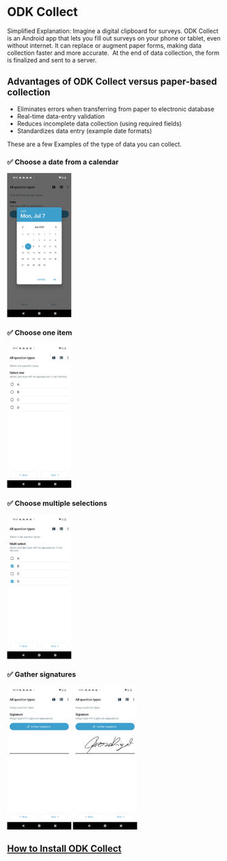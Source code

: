 # ODK Collect

Simplified Explanation: Imagine a digital clipboard for surveys. ODK Collect is an Android app that lets you fill out surveys on your phone or tablet, even without internet. It can replace or augment paper forms, making data collection faster and more accurate.  At the end of data collection, the form is finalized and sent to a server.


## Advantages of ODK Collect versus paper-based collection
- Eliminates errors when transferring from paper to electronic database
- Real-time data-entry validation
- Reduces incomplete data collection (using required fields)
- Standardizes data entry (example date formats)

These are a few Examples of the type of data you can collect.  

### :white_check_mark: Choose a date from a calendar
<img width="150" height="336" alt="collect_date" src="../assets/images/collect_date.png" />

### :white_check_mark: Choose one item   
<img width="150" height="336" alt="collect_date" src="/assets/images/collect_choice_one.png" />

### :white_check_mark: Choose multiple selections   
<img width="150" height="336" alt="collect_date" src="/assets/images/collect_choice_multiple.png" />

### :white_check_mark: Gather signatures  
<img width="150" height="336" alt="collect_date" src="/assets/images/collect_signature.png" />

<img width="150" height="336" alt="collect_date" src="/assets/images/collect_signed.png" />

## [How to Install ODK Collect](./install-odk-collect.md)


